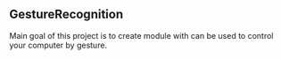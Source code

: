## GestureRecognition
Main goal of this project is to create module with can be used to control your computer by gesture.

